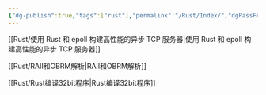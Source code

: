 ```yaml
---
{"dg-publish":true,"tags":["rust"],"permalink":"/Rust/Index/","dgPassFrontmatter":true}
---
```


[[Rust/使用 Rust 和 epoll 构建高性能的异步 TCP 服务器\|使用 Rust 和 epoll 构建高性能的异步 TCP 服务器]]

[[Rust/RAII和OBRM解析\|RAII和OBRM解析]]

[[Rust/Rust编译32bit程序\|Rust编译32bit程序]]